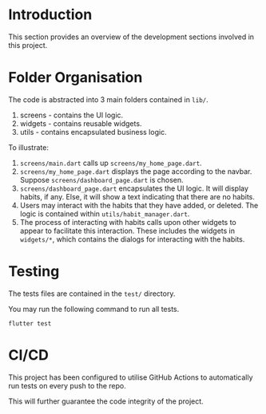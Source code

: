 # Introduction

This section provides an overview of the development sections involved in this project.


# Folder Organisation

The code is abstracted into 3 main folders contained in `lib/`.

1. screens  - contains the UI logic.
2. widgets  - contains reusable widgets.
3. utils    - contains encapsulated business logic.

To illustrate:  
1. `screens/main.dart` calls up `screens/my_home_page.dart`.
2. `screens/my_home_page.dart` displays the page according to the navbar. Suppose `screens/dashboard_page.dart` is chosen.
3. `screens/dashboard_page.dart` encapsulates the UI logic. It will display habits, if any. Else, it will show a text indicating that there are no habits.
4. Users may interact with the habits that they have added, or deleted. The logic is contained within `utils/habit_manager.dart`.
5. The process of interacting with habits calls upon other widgets to appear to facilitate this interaction. These includes the widgets in `widgets/*`, which contains the dialogs for interacting with the habits.


# Testing

The tests files are contained in the `test/` directory.

You may run the following command to run all tests.
```
flutter test
```


# CI/CD

This project has been configured to utilise GitHub Actions to automatically run tests on every push to the repo.

This will further guarantee the code integrity of the project.

